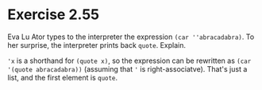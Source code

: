 # Exercise 2.55

Eva Lu Ator types to the interpreter the expression `(car ''abracadabra)`. To her surprise, the interpreter prints back `quote`. Explain.

`'x` is a shorthand for `(quote x)`, so the expression can be rewritten as `(car '(quote abracadabra))` (assuming that `'` is right-associatve). That's just a list, and the first element is `quote`.
